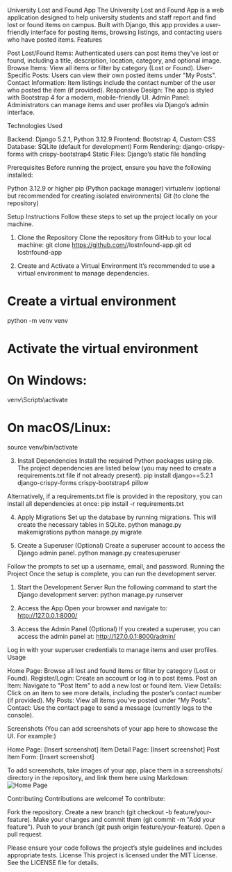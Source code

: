 University Lost and Found App
The University Lost and Found App is a web application designed to help university students and staff report and find lost or found items on campus. Built with Django, this app provides a user-friendly interface for posting items, browsing listings, and contacting users who have posted items.
Features

Post Lost/Found Items: Authenticated users can post items they’ve lost or found, including a title, description, location, category, and optional image.
Browse Items: View all items or filter by category (Lost or Found).
User-Specific Posts: Users can view their own posted items under "My Posts".
Contact Information: Item listings include the contact number of the user who posted the item (if provided).
Responsive Design: The app is styled with Bootstrap 4 for a modern, mobile-friendly UI.
Admin Panel: Administrators can manage items and user profiles via Django’s admin interface.

Technologies Used

Backend: Django 5.2.1, Python 3.12.9
Frontend: Bootstrap 4, Custom CSS
Database: SQLite (default for development)
Form Rendering: django-crispy-forms with crispy-bootstrap4
Static Files: Django’s static file handling

Prerequisites
Before running the project, ensure you have the following installed:

Python 3.12.9 or higher
pip (Python package manager)
virtualenv (optional but recommended for creating isolated environments)
Git (to clone the repository)

Setup Instructions
Follow these steps to set up the project locally on your machine.
1. Clone the Repository
Clone the repository from GitHub to your local machine:
git clone https://github.com/<your-username>/lostnfound-app.git
cd lostnfound-app

2. Create and Activate a Virtual Environment
It’s recommended to use a virtual environment to manage dependencies.
# Create a virtual environment
python -m venv venv

# Activate the virtual environment
# On Windows:
venv\Scripts\activate
# On macOS/Linux:
source venv/bin/activate

3. Install Dependencies
Install the required Python packages using pip. The project dependencies are listed below (you may need to create a requirements.txt file if not already present).
pip install django==5.2.1 django-crispy-forms crispy-bootstrap4 pillow

Alternatively, if a requirements.txt file is provided in the repository, you can install all dependencies at once:
pip install -r requirements.txt

4. Apply Migrations
Set up the database by running migrations. This will create the necessary tables in SQLite.
python manage.py makemigrations
python manage.py migrate

5. Create a Superuser (Optional)
Create a superuser account to access the Django admin panel.
python manage.py createsuperuser

Follow the prompts to set up a username, email, and password.
Running the Project
Once the setup is complete, you can run the development server.
1. Start the Development Server
Run the following command to start the Django development server:
python manage.py runserver

2. Access the App
Open your browser and navigate to:
http://127.0.0.1:8000/

3. Access the Admin Panel (Optional)
If you created a superuser, you can access the admin panel at:
http://127.0.0.1:8000/admin/

Log in with your superuser credentials to manage items and user profiles.
Usage

Home Page: Browse all lost and found items or filter by category (Lost or Found).
Register/Login: Create an account or log in to post items.
Post an Item: Navigate to "Post Item" to add a new lost or found item.
View Details: Click on an item to see more details, including the poster’s contact number (if provided).
My Posts: View all items you’ve posted under "My Posts".
Contact: Use the contact page to send a message (currently logs to the console).

Screenshots
(You can add screenshots of your app here to showcase the UI. For example:)

Home Page: [Insert screenshot]
Item Detail Page: [Insert screenshot]
Post Item Form: [Insert screenshot]

To add screenshots, take images of your app, place them in a screenshots/ directory in the repository, and link them here using Markdown:
![Home Page](screenshots/home-page.png)

Contributing
Contributions are welcome! To contribute:

Fork the repository.
Create a new branch (git checkout -b feature/your-feature).
Make your changes and commit them (git commit -m "Add your feature").
Push to your branch (git push origin feature/your-feature).
Open a pull request.

Please ensure your code follows the project’s style guidelines and includes appropriate tests.
License
This project is licensed under the MIT License. See the LICENSE file for details.
